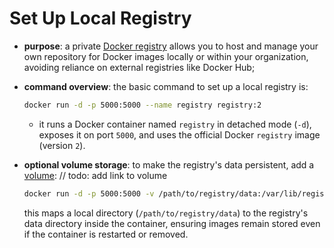 # Set Up Local Registry

- **purpose**: a private [Docker registry](../../self-hosting/example/run/run.md) allows you to host and manage your own repository for Docker images locally or within your organization, avoiding reliance on external registries like Docker Hub;
- **command overview**: the basic command to set up a local registry is:

    ```bash
    docker run -d -p 5000:5000 --name registry registry:2
    ```  
    - it runs a Docker container named `registry` in detached mode (`-d`), exposes it on port `5000`, and uses the official Docker `registry` image (version `2`).
- **optional volume storage**: to make the registry's data persistent, add a [volume](): // todo: add link to volume

    ```bash
    docker run -d -p 5000:5000 -v /path/to/registry/data:/var/lib/registry --name registry registry:2
    ``` 
    
    this maps a local directory (`/path/to/registry/data`) to the registry's data directory inside the container, ensuring images remain stored even if the container is restarted or removed.
